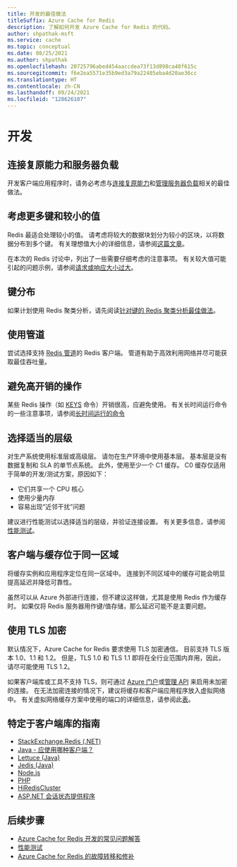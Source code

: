 ```yaml
---
title: 开发的最佳做法
titleSuffix: Azure Cache for Redis
description: 了解如何开发 Azure Cache for Redis 的代码。
author: shpathak-msft
ms.service: cache
ms.topic: conceptual
ms.date: 08/25/2021
ms.author: shpathak
ms.openlocfilehash: 20725796abed454aaccdea73f13d898ca48f615c
ms.sourcegitcommit: f6e2ea5571e35b9ed3a79a22485eba4d20ae36cc
ms.translationtype: HT
ms.contentlocale: zh-CN
ms.lasthandoff: 09/24/2021
ms.locfileid: "128626107"
---
```

# <a name="development"></a>开发

## <a name="connection-resilience-and-server-load"></a>连接复原能力和服务器负载

开发客户端应用程序时，请务必考虑与[连接复原能力](cache-best-practices-connection.md)和[管理服务器负载](cache-best-practices-server-load.md)相关的最佳做法。

## <a name="consider-more-keys-and-smaller-values"></a>考虑更多键和较小的值

Redis 最适合处理较小的值。 请考虑将较大的数据块划分为较小的区块，以将数据分布到多个键。 有关理想值大小的详细信息，请参阅[这篇文章](https://stackoverflow.com/questions/55517224/what-is-the-ideal-value-size-range-for-redis-is-100kb-too-large/)。

在本次的 Redis 讨论中，列出了一些需要仔细考虑的注意事项。 有关较大值可能引起的问题示例，请参阅[请求或响应大小过大](cache-troubleshoot-client.md#large-request-or-response-size)。

## <a name="key-distribution"></a>键分布

如果计划使用 Redis 聚类分析，请先阅读[针对键的 Redis 聚类分析最佳做法](https://redislabs.com/blog/redis-clustering-best-practices-with-keys/)。

## <a name="use-pipelining"></a>使用管道

尝试选择支持 [Redis 管道](https://redis.io/topics/pipelining)的 Redis 客户端。 管道有助于高效利用网络并尽可能获取最佳吞吐量。

## <a name="avoid-expensive-operations"></a>避免高开销的操作

某些 Redis 操作（如 [KEYS](https://redis.io/commands/keys) 命令）开销很高，应避免使用。 有关长时间运行命令的一些注意事项，请参阅[长时间运行的命令](cache-troubleshoot-server.md#long-running-commands)

## <a name="choose-an-appropriate-tier"></a>选择适当的层级
对生产系统使用标准层或高级层。  请勿在生产环境中使用基本层。 基本层是没有数据复制和 SLA 的单节点系统。 此外，使用至少一个 C1 缓存。 C0 缓存仅适用于简单的开发/测试方案，原因如下：

- 它们共享一个 CPU 核心
- 使用少量内存
- 容易出现“近邻干扰”问题

建议进行性能测试以选择适当的层级，并验证连接设置。 有关更多信息，请参阅[性能测试](cache-best-practices-performance.md)。

## <a name="client-in-same-region-as-cache"></a>客户端与缓存位于同一区域

将缓存实例和应用程序定位在同一区域中。 连接到不同区域中的缓存可能会明显提高延迟并降低可靠性。  

虽然可以从 Azure 外部进行连接，但不建议这样做，尤其是使用 Redis 作为缓存时。  如果仅将 Redis 服务器用作键/值存储，那么延迟可能不是主要问题。

## <a name="use-tls-encryption"></a>使用 TLS 加密

默认情况下，Azure Cache for Redis 要求使用 TLS 加密通信。 目前支持 TLS 版本 1.0、1.1 和 1.2。 但是，TLS 1.0 和 TLS 1.1 即将在全行业范围内弃用，因此，请尽可能使用 TLS 1.2。

如果客户端库或工具不支持 TLS，则可通过 [Azure 门户](cache-configure.md#access-ports)或[管理 API](/rest/api/redis/redis/update) 来启用未加密的连接。 在无法加密连接的情况下，建议将缓存和客户端应用程序放入虚拟网络中。 有关虚拟网络缓存方案中使用的端口的详细信息，请参阅此[表](cache-how-to-premium-vnet.md#outbound-port-requirements)。

## <a name="client-library-specific-guidance"></a>特定于客户端库的指南

* [StackExchange.Redis (.NET)](https://gist.github.com/JonCole/925630df72be1351b21440625ff2671f#file-redis-bestpractices-stackexchange-redis-md)
* [Java - 应使用哪种客户端？](https://gist.github.com/warrenzhu25/1beb02a09b6afd41dff2c27c53918ce7#file-azure-redis-java-best-practices-md)
* [Lettuce (Java)](https://github.com/Azure/AzureCacheForRedis/blob/main/Lettuce%20Best%20Practices.md)
* [Jedis (Java)](https://gist.github.com/JonCole/925630df72be1351b21440625ff2671f#file-redis-bestpractices-java-jedis-md)
* [Node.js](https://gist.github.com/JonCole/925630df72be1351b21440625ff2671f#file-redis-bestpractices-node-js-md)
* [PHP](https://gist.github.com/JonCole/925630df72be1351b21440625ff2671f#file-redis-bestpractices-php-md)
* [HiRedisCluster](https://github.com/Azure/AzureCacheForRedis/blob/main/HiRedisCluster%20Best%20Practices.md)
* [ASP.NET 会话状态提供程序](https://gist.github.com/JonCole/925630df72be1351b21440625ff2671f#file-redis-bestpractices-session-state-provider-md)

## <a name="next-steps"></a>后续步骤

- [Azure Cache for Redis 开发的常见问题解答](cache-development-faq.yml)
- [性能测试](cache-best-practices-performance.md)
- [Azure Cache for Redis 的故障转移和修补](cache-failover.md)
